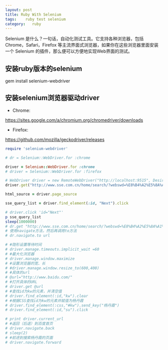 ```yaml
---
layout: post
title: Ruby With Selenium
tags:    ruby test selenium
category:   ruby
---
```


Selenium 是什么？一句话，自动化测试工具。它支持各种浏览器，包括 Chrome，Safari，Firefox 等主流界面式浏览器，如果你在这些浏览器里面安装一个 Selenium 的插件，那么便可以方便地实现Web界面的测试。

## 安装ruby版本的selenium

gem install selenium-webdriver

## 安装selenium浏览器驱动driver

- Chrome:

https://sites.google.com/a/chromium.org/chromedriver/downloads

- Firefox:

https://github.com/mozilla/geckodriver/releases


```ruby
require 'selenium-webdriver'

# dr = Selenium::WebDriver.for :chrome

driver = Selenium::WebDriver.for :chrome
# driver = Selenium::WebDriver.for :firefox

# WebDriver driver = new RemoteWebDriver("http://localhost:9515", DesiredCapabilities.chrome());
driver.get("http://www.sse.com.cn/home/search/?webswd=%E8%B4%A2%E5%8A%A1%E6%8A%A5%E8%A1%A8");

html_source = driver.page_source

sse_query_list = driver.find_element(:id, "Next").click

# driver.click 'id="Next"'
p sse_query_list
sleep(1000000)
# dr.get "http://www.sse.com.cn/home/search/?webswd=%E8%B4%A2%E5%8A%A1%E6%8A%A5%E8%A1%A8"
# 使用navigate方法，然后再调用to方法
# dr.navigate.to url

# #隐形设置等待时间
# driver.manage.timeouts.implicit_wait =60
# #最大化浏览器
# driver.manage.window.maximize
# #设置浏览器的宽、长
# #driver.manage.window.resize_to(600,400)
# #具体的url
# @url="http://www.baidu.com/"
# #打开具体的URL
# driver.get @url
# #查找id为kw的元素，并清空值
# driver.find_element(:id,"kw").clear
# #根据CSS查找id为kw的元素并赋值为杨丹霞
# driver.find_element(:css,"#kw").send_key("杨丹霞")
# driver.find_element(:id,"su").click

# print driver.current_url
# #返回（后退）到百度首页
# driver.navigate.back
# sleep(2)
# #前进到搜索杨丹霞的页面
# driver.navigate.forward

```

